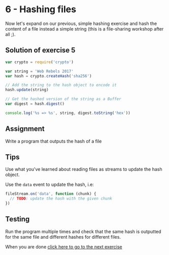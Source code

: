 # 6 - Hashing files

Now let's expand on our previous, simple hashing exercise and hash the content of a file instead a simple string (this is a file-sharing workshop after all ;).

## Solution of exercise 5

```js
var crypto = require('crypto')

var string = 'Web Rebels 2017'
var hash = crypto.createHash('sha256')

// Add the string to the hash object to encode it
hash.update(string)

// Get the hashed version of the string as a Buffer
var digest = hash.digest()

console.log('%s => %s', string, digest.toString('hex'))
```

## Assignment

Write a program that outputs the hash of a file

## Tips

Use what you've learned about reading files as streams to update the hash object.

Use the `data` event to update the hash, i.e:

```js
fileStream.on('data', function (chunk) {
  // TODO: update the hash with the given chunk
})
```

## Testing

Run the program multiple times and check that the same hash is outputted for the same file and different hashes for different files.

When you are done [click here to go to the next exercise](07.html)
